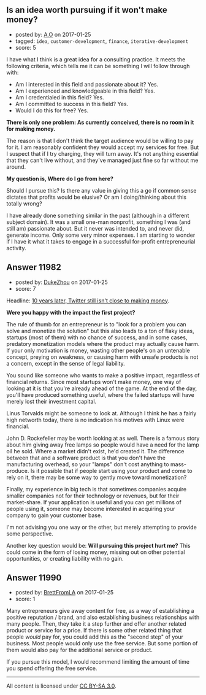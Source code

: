## Is an idea worth pursuing if it won't make money?

- posted by: [A.O](https://stackexchange.com/users/5112669/a-o) on 2017-01-25
- tagged: `idea`, `customer-development`, `finance`, `iterative-development`
- score: 5

I have what I think is a great idea for a consulting practice. It meets the following criteria, which tells me it can be something I will follow through with:

 - Am I interested in this field and passionate about it? Yes. 
 - Am I experienced and knowledgeable in this field? Yes.  
 - Am I credentialed in this field? Yes. 
 - Am I committed to success in this field? Yes.
 - Would I do this for free? Yes.

**There is only one problem: As currently conceived, there is no room in it for making money.** 

The reason is that I don't think the target audience would be willing to pay for it. I am reasonably confident they would accept my services for free. But I suspect that if I try charging, they will turn away. It's not anything essential that they can't live without, and they've managed just fine so far without me around. 

**My question is, Where do I go from here?** 

Should I pursue this? Is there any value in giving this a go if common sense dictates that profits would be elusive? Or am I doing/thinking about this totally wrong? 

I have already done something similar in the past (although in a different subject domain). It was a small one-man nonprofit, something I was (and still am) passionate about. But it never was intended to, and never did, generate income. Only some very minor expenses. I am starting to wonder if I have it what it takes to engage in a successful for-profit entrepreneurial activity. 


## Answer 11982

- posted by: [DukeZhou](https://stackexchange.com/users/4146639/dukezhou) on 2017-01-25
- score: 7

Headline: [10 years later, Twitter still isn't close to making money](http://money.cnn.com/2016/03/21/technology/twitter-10th-anniversary/).

**Were you happy with the impact the first project?**  

The rule of thumb for an entrepreneur is to "look for a problem you can solve and monetize the solution" but this also leads to a ton of flaky ideas, startups (most of them) with no chance of success, and in some cases, predatory monetization models where the product may actually cause harm.  If your only motivation is money, wasting other people's on an untenable concept, preying on weakness, or causing harm with unsafe products is not a concern, except in the sense of legal liability.  

You sound like someone who wants to make a positive impact, regardless of financial returns.  Since most startups won't make money, one way of looking at it is that you're already ahead of the game.  At the end of the day, you'll have produced something useful, where the failed startups will have merely lost their investment capital.

Linus Torvalds might be someone to look at.  Although I think he has a fairly high networth today, there is no indication his motives with Linux were financial.

John D. Rockefeller may be worth looking at as well.  There is a famous story about him giving away free lamps so people would have a need for the lamp oil he sold.  Where a market didn't exist, he'd created it.  The difference between that and a software product is that you don't have the manufacturing overhead, so your "lamps" don't cost anything to mass-produce.  Is it possible that if people start using your product and come to rely on it, there may be some way to gently move toward monetization?

Finally, my experience in big tech is that sometimes companies acquire smaller companies not for their technology or revenues, but for their market-share.  If your application is useful and you can get millions of people using it, someone may become interested in acquiring your company to gain your customer base.

I'm not advising you one way or the other, but merely attempting to provide some perspective.  

Another key question would be: **Will pursuing this project hurt me?**  This could come in the form of losing money, missing out on other potential opportunities, or creating liability with no gain. 



## Answer 11990

- posted by: [BrettFromLA](https://stackexchange.com/users/2813127/brettfromla) on 2017-01-25
- score: 1

Many entrepreneurs give away content for free, as a way of establishing a positive reputation / brand, and also establishing business relationships with many people.  Then, they take it a step further and offer another related product or service for a price.  If there is some other related thing that people *would* pay for, you could add this as the "second step" of your business.  Most people would only use the free service.  But some portion of them would also pay for the additional service or product.

If you pursue this model, I would recommend limiting the amount of time you spend offering the free service.



---

All content is licensed under [CC BY-SA 3.0](https://creativecommons.org/licenses/by-sa/3.0/).
